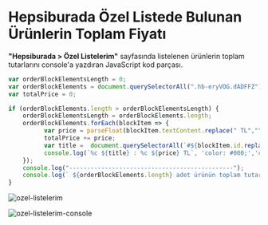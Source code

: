 # Hepsiburada Özel Listede Bulunan Ürünlerin Toplam Fiyatı
**"Hepsiburada > Özel Listelerim"** sayfasında listelenen ürünlerin toplam tutarlarını console'a yazdıran JavaScript kod parçası. 

```javascript
var orderBlockElementsLength = 0;
var orderBlockElements = document.querySelectorAll(".hb-eryVOG.dADFFZ");
var totalPrice = 0;

if (orderBlockElements.length > orderBlockElementsLength) {
    orderBlockElementsLength = orderBlockElements.length;
    orderBlockElements.forEach(blockItem => { 
          var price = parseFloat(blockItem.textContent.replace(" TL","").replace(".","").replace(",","."));
          totalPrice += price;
          var title =  document.querySelectorAll(`#${blockItem.id.replace('Price','Title')}`)[0].textContent
          console.log(`%c ${title} : %c ${price} TL`, 'color: #000;','color: #ff6600; font-weight: bold;');
    });
    console.log("----------------------------------------------");
    console.log(` ${orderBlockElements.length} adet ürünün toplam tutarı %c${totalPrice.toFixed(2)} %cTL.'dir.`, 'color: #439e4a; font-weight: bold;', 'color: black; font-weight: normal;');
}

```
![ozel-listelerim](https://user-images.githubusercontent.com/38789301/102998597-86faca80-4538-11eb-8d62-d70489353a44.png)

![ozel-listelerim-console](https://user-images.githubusercontent.com/38789301/102998600-87936100-4538-11eb-8eac-76cbad7c0ee0.png)
